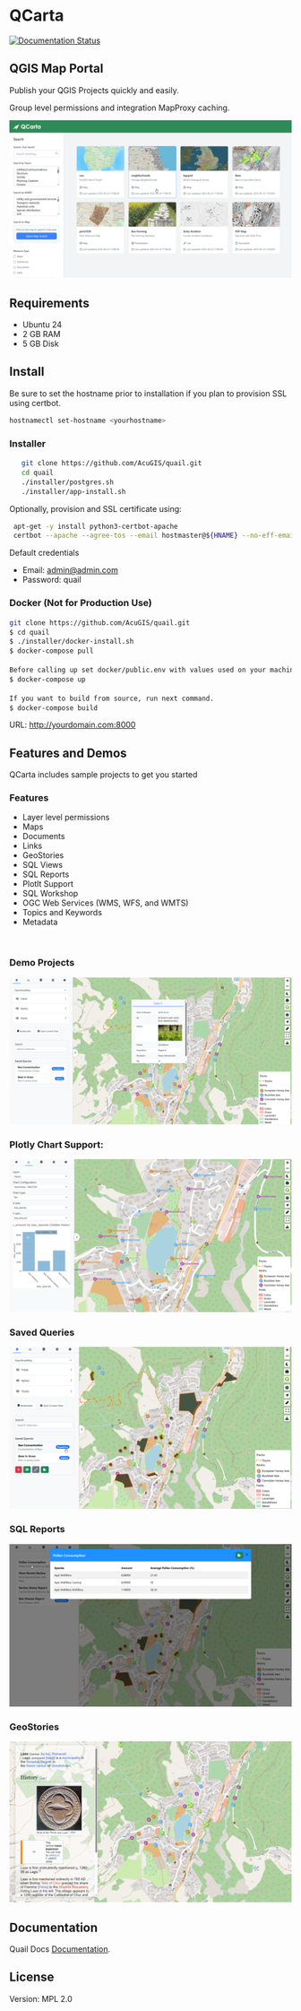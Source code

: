 # QCarta

[![Documentation Status](https://readthedocs.org/projects/quailserver/badge/?version=latest)](https://quail.docs.acugis.com/en/latest/?badge=latest)

## QGIS Map Portal 

Publish your QGIS Projects quickly and easily.  

Group level permissions and integration MapProxy caching.

![Quail](docs/_static/QCarta-Main.png)

  
## Requirements

- Ubuntu 24
- 2 GB RAM
- 5 GB Disk

## Install

Be sure to set the hostname prior to installation if you plan to provision SSL using certbot.

```bash
hostnamectl set-hostname <yourhostname>
```

### Installer

```bash
   git clone https://github.com/AcuGIS/quail.git
   cd quail
   ./installer/postgres.sh
   ./installer/app-install.sh
```

Optionally, provision and SSL certificate using:

```bash
 apt-get -y install python3-certbot-apache
 certbot --apache --agree-tos --email hostmaster@${HNAME} --no-eff-email -d ${HNAME}
```

Default credentials

   - Email: admin@admin.com
   - Password: quail

### Docker (Not for Production Use)

```bash
git clone https://github.com/AcuGIS/quail.git
$ cd quail
$ ./installer/docker-install.sh
$ docker-compose pull

Before calling up set docker/public.env with values used on your machine!
$ docker-compose up

If you want to build from source, run next command.
$ docker-compose build
```

URL: http://yourdomain.com:8000

## Features and Demos

QCarta includes sample projects to get you started

### Features

- Layer level permissions
- Maps
- Documents
- Links
- GeoStories
- SQL Views
- SQL Reports
- Plotlt Support
- SQL Workshop
- OGC Web Services (WMS, WFS, and WMTS)
- Topics and Keywords
- Metadata

<p>&nbsp;</p>

### Demo Projects

![QuailMap](docs/_static/QCarta-Github-Readme.png)

### Plotly Chart Support:

![QuailMap](docs/_static/QCarta-Github-Readme-2.png)

### Saved Queries

![QuailMap](docs/_static/QCarta-Github-Readme-Query.png)

### SQL Reports

![QuailMap](docs/_static/QCarta-Github-Readme-SQL.png)

### GeoStories

![QuailMap](docs/_static/GeoStories.png)

## Documentation

Quail Docs [Documentation](https://quail.docs.acugis.com).



## License
Version: MPL 2.0
